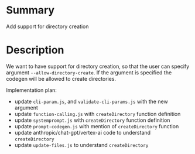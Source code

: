# Summary

Add support for directory creation

# Description

We want to have support for directory creation, so that the user can specify argument `--allow-directory-create`.
If the argument is specified the codegen will be allowed to create directories.

Implementation plan:

- update `cli-param.js`, and `validate-cli-params.js` with the new argument
- update `function-calling.js` with `createDirectory` function definition
- update `systemprompt.js` with `createDirectory` function definition
- update `prompt-codegen.js` with mention of `createDirectory` function
- update anthropic/chat-gpt/vertex-ai code to understand `createDirectory`
- update `update-files.js` to understand `createDirectory`
